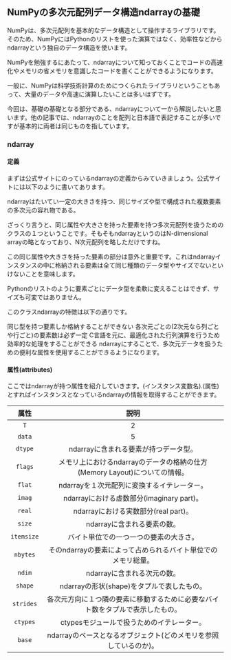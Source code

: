 ## NumPyの多次元配列データ構造ndarrayの基礎

NumPyは、多次元配列を基本的なデータ構造として操作するライブラリです。そのため、NumPyにはPythonのリストを使った演算ではなく、効率性などからndarrayという独自のデータ構造を使います。

NumPyを勉強するにあたって、ndarrayについて知っておくことでコードの高速化やメモリの省メモリを意識したコードを書くことができるようになります。

一般に、NumPyは科学技術計算のためにつくられたライブラリということもあって、大量のデータや高速に演算したいことは多いはずです。

今回は、基礎の基礎となる部分である、ndarrayについて一から解説したいと思います。他の記事では、ndarrayのことを配列と日本語で表記することが多いですが基本的に両者は同じものを指しています。

### ndarray

#### 定義

まずは公式サイトにのっているndarrayの定義からみていきましょう。公式サイトには以下のように書いてあります。

ndarrayはたいてい一定の大きさを持つ、同じサイズや型で構成された複数要素の多次元の容れ物である。

ざっくり言うと、同じ属性や大きさを持った要素を持つ多次元配列を扱うためのクラスの１つということです。そもそもndarrayというのはN-dimensional arrayの略となっており、N次元配列を略しただけですね。

この同じ属性や大きさを持った要素の部分は意外と重要です。これはndarrayインスタンスの中に格納される要素は全て同じ種類のデータ型やサイズでないといけないことを意味します。

Pythonのリストのように要素ごとにデータ型を柔軟に変えることはできず、サイズも可変ではありません。

このクラスndarrayの特徴は以下の通りです。

同じ型を持つ要素しか格納することができない
各次元ごとの(2次元なら列ごとや行ごと)の要素数は必ず一定
C言語を元に、最適化された行列演算を行うため効率的な処理をすることができる
ndarrayにすることで、多次元データを扱うための便利な属性を使用することができるようになります。

#### 属性(attributes)

ここではndarrayが持つ属性を紹介していきます。(インスタンス変数名).(属性)とすればインスタンスとなっているndarrayの情報を取得することができます。

|属性|説明|
|:---:|:---:|
|`T`|2  |
|`data`|5  |
|`dtype`|ndarrayに含まれる要素が持つデータ型。|
|`flags`|メモリ上におけるndarrayのデータの格納の仕方(Memory Layout)についての情報。|
|`flat`|ndarrayを１次元配列に変換するイテレーター。|
|`imag`|ndarrayにおける虚数部分(imaginary part)。|
|`real`|ndarrayにおける実数部分(real part)。|
|`size`|ndarrayに含まれる要素の数。|
|`itemsize`|バイト単位での一つ一つの要素の大きさ。|
|`nbytes`|そのndarrayの要素によって占められるバイト単位でのメモリ総量。|
|`ndim`|ndarrayに含まれる次元の数。|
|`shape`|ndarrayの形状(shape)をタプルで表したもの。|
|`strides`|各次元方向に１つ隣の要素に移動するために必要なバイト数をタプルで表示したもの。|
|`ctypes`|ctypesモジュールで扱うためのイテレーター。|
|`base`|ndarrayのベースとなるオブジェクト(どのメモリを参照しているのか)。|
